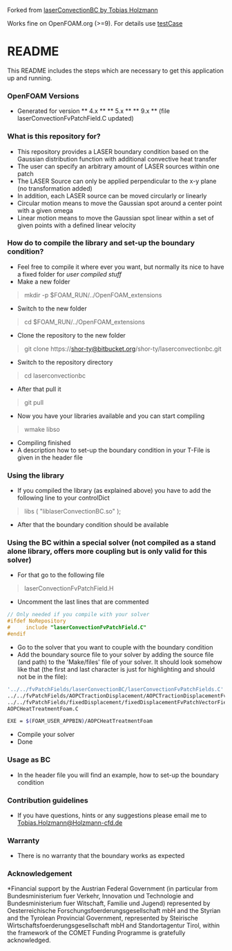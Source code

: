 Forked from [laserConvectionBC by Tobias Holzmann](https://bitbucket.org/shor-ty/laserconvectionbc/src)

Works fine on OpenFOAM.org (>=9). For details use [testCase](https://github.com/j-avdeev/LaserCase)


# README #

This README includes the steps which are necessary to get this application up and running.

### OpenFOAM Versions ###
* Generated for version
** 4.x **
** 5.x **
** 9.x ** (file laserConvectionFvPatchField.C updated)

### What is this repository for? ###
* This repository provides a LASER boundary condition based on the Gaussian distribution function with additional convective heat transfer
* The user can specify an arbitrary amount of LASER sources within one patch
* The LASER Source can only be applied perpendicular to the x-y plane (no transformation added)
* In addition, each LASER source can be moved circularly or linearly
* Circular motion means to move the Gaussian spot around a center point with a given omega
* Linear motion means to move the Gaussian spot linear within a set of given points with a defined linear velocity

### How do to compile the library and set-up the boundary condition? ###
* Feel free to compile it where ever you want, but normally its nice to have a fixed folder for _user compiled stuff_
* Make a new folder
> mkdir -p $FOAM_RUN/../OpenFOAM_extensions
* Switch to the new folder
> cd $FOAM_RUN/../OpenFOAM_extensions
* Clone the repository to the new folder
> git clone https://shor-ty@bitbucket.org/shor-ty/laserconvectionbc.git
* Switch to the repository directory
> cd laserconvectionbc
* After that pull it
> git pull
* Now you have your libraries available and you can start compiling
> wmake libso
* Compiling finished
* A description how to set-up the boundary condition in your T-File is given in the header file

### Using the library ###
* If you compiled the library (as explained above) you have to add the following line to your controlDict
> libs ( "liblaserConvectionBC.so" );
* After that the boundary condition should be available

### Using the BC within a special solver (not compiled as a stand alone library, offers more coupling but is only valid for this solver)
* For that go to the following file
> laserConvectionFvPatchField.H
* Uncomment the last lines that are commented
```C++
// Only needed if you compile with your solver
#ifdef NoRepository
#     include "laserConvectionFvPatchField.C"
#endif
```
* Go to the solver that you want to couple with the boundary condition
* Add the boundary source file to your solver by adding the source file (and path) to the 'Make/files' file of your solver. It should look somehow like that (the first and last character is just for highlighting and should not be in the file):
```bash
'../../fvPatchFields/laserConvectionBC/laserConvectionFvPatchFields.C'
../../fvPatchFields/AOPCTractionDisplacement/AOPCTractionDisplacementFvPatchVectorField.C
../../fvPatchFields/fixedDisplacement/fixedDisplacementFvPatchVectorField.C
AOPCHeatTreatmentFoam.C

EXE = $(FOAM_USER_APPBIN)/AOPCHeatTreatmentFoam
```
* Compile your solver
* Done


### Usage as BC ###
* In the header file you will find an example, how to set-up the boundary condition

### Contribution guidelines ###
* If you have questions, hints or any suggestions please email me to Tobias.Holzmann@Holzmann-cfd.de

### Warranty ###
* There is no warranty that the boundary works as expected

### Acknowledgement ###
*Financial support by the Austrian Federal Government (in particular from Bundesministerium fuer Verkehr, Innovation und Technologie and Bundesministerium fuer Witschaft, Familie und Jugend) represented by Oesterreichische Forschungsfoerderungsgesellschaft mbH and the Styrian and the Tyrolean Provincial Government, represented by Steirische Wirtschaftsfoerderungsgesellschaft mbH and Standortagentur Tirol, within the framework of the COMET Funding Programme is gratefully acknowledged.
